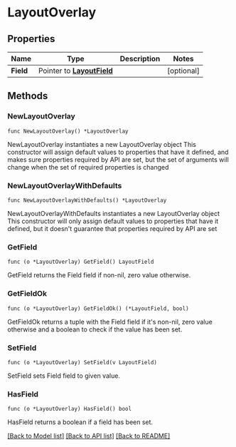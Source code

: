 # LayoutOverlay

## Properties

Name | Type | Description | Notes
------------ | ------------- | ------------- | -------------
**Field** | Pointer to [**LayoutField**](LayoutField.md) |  | [optional] 

## Methods

### NewLayoutOverlay

`func NewLayoutOverlay() *LayoutOverlay`

NewLayoutOverlay instantiates a new LayoutOverlay object
This constructor will assign default values to properties that have it defined,
and makes sure properties required by API are set, but the set of arguments
will change when the set of required properties is changed

### NewLayoutOverlayWithDefaults

`func NewLayoutOverlayWithDefaults() *LayoutOverlay`

NewLayoutOverlayWithDefaults instantiates a new LayoutOverlay object
This constructor will only assign default values to properties that have it defined,
but it doesn't guarantee that properties required by API are set

### GetField

`func (o *LayoutOverlay) GetField() LayoutField`

GetField returns the Field field if non-nil, zero value otherwise.

### GetFieldOk

`func (o *LayoutOverlay) GetFieldOk() (*LayoutField, bool)`

GetFieldOk returns a tuple with the Field field if it's non-nil, zero value otherwise
and a boolean to check if the value has been set.

### SetField

`func (o *LayoutOverlay) SetField(v LayoutField)`

SetField sets Field field to given value.

### HasField

`func (o *LayoutOverlay) HasField() bool`

HasField returns a boolean if a field has been set.


[[Back to Model list]](../README.md#documentation-for-models) [[Back to API list]](../README.md#documentation-for-api-endpoints) [[Back to README]](../README.md)



